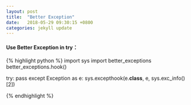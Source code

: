 ```yaml
---
layout: post
title:  "Better Exception"
date:   2018-05-29 09:30:15 +0800
categories: jekyll update
---
```

#### Use Better Exception in try：

{% highlight python %}
   import sys
   import better_exceptions
   better_exceptions.hook()

   try:
      pass
   except Exception as e:
      sys.excepthook(e.__class__, e, sys.exc_info()[2])

{% endhighlight %}
